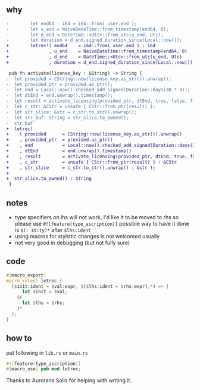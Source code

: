 why
---

```diff
-        let end64 : i64 = i64::from( user.end );
-        let u_end = NaiveDateTime::from_timestamp(end64, 0);
-        let d_end = DateTime::<Utc>::from_utc(u_end, Utc);
-        let duration = d_end.signed_duration_since(Local::now());
+        letrec!( end64    = i64::from( user.end ) : i64
+               , u_end    = NaiveDateTime::from_timestamp(end64, 0)
+               , d_end    = DateTime::<Utc>::from_utc(u_end, Utc)
+               , duration = d_end.signed_duration_since(Local::now()) );
```

```diff
 pub fn activate(license_key : &String) -> String {
-  let provided = CString::new(license_key.as_str()).unwrap();
-  let provided_ptr = provided.as_ptr();
-  let end = Local::now().checked_add_signed(Duration::days(30 * 3));
-  let dtEnd = end.unwrap().timestamp();
-  let result = activate_licensing(provided_ptr, dtEnd, true, false, 7);
-  let c_str: &CStr = unsafe { CStr::from_ptr(result) };
-  let str_slice: &str = c_str.to_str().unwrap();
-  let str_buf: String = str_slice.to_owned();
-  str_buf
+  letrec!
+    ( provided      = CString::new(license_key.as_str()).unwrap()
+    , provided_ptr  = provided.as_ptr()
+    , end           = Local::now().checked_add_signed(Duration::days(30 * 3))
+    , dtEnd         = end.unwrap().timestamp()
+    , result        = activate_licensing(provided_ptr, dtEnd, true, false, 7)
+    , c_str         = unsafe { CStr::from_ptr(result) } : &CStr
+    , str_slice     = c_str.to_str().unwrap() : &str );
+
+  str_slice.to_owned() : String
 }
```

notes
-----

 - type specifiers on lhs will not work, I'd like it to be moved to rhs so please use `#![feature(type_ascription)]` possible way to have it done is `$(: $t:ty)*` after `$lhs:ident`
 - using macros for stylistic changes is not welcomed usually
 - not very good in debugging (but not fully sure)

code
----

```rust
#[macro_export]
macro_rules! letrec {
  ($init:ident = $val:expr, $($lhs:ident = $rhs:expr),*) => {
      let $init = $val;
    $(
      let $lhs = $rhs;
    )*
  };
}
```

how to
------

put following in `lib.rs` or `main.rs`

```rust
#![feature(type_ascription)]
#[macro_use] pub mod letrec;
```


Thanks to Aurorans Solis for helping with writing it.
